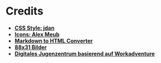 # Credits

- **[CSS Style: jdan](https://github.com/jdan/98.css)**
- **[Icons: Alex Meub](https://win98icons.alexmeub.com/)**
- **[Markdown to HTML Converter](https://github.com/showdownjs/showdown)**
- **[88x31 Bilder](https://cyber.dabamos.de/88x31/)**
- **[Digitales Jugenzentrum basierend auf Workadventure](https://workadventu.re/)**
